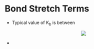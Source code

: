 # Bond Stretch Terms

* Typical value of K<sub>b</sub> is between

<p align="center">
<img src="https://latex.codecogs.com/svg.latex?%5Cinline%20300%20%5Ctext%7B%20to%20%7D%20600%20%5Cfrac%7B%5Ctext%7Bkcal%7D%7D%7B%5Ctext%7Bmol%7D%20%5Ccdot%20%5Ctext%7B%5CAA%7D%5E2%7D"></img>
</p>

* 